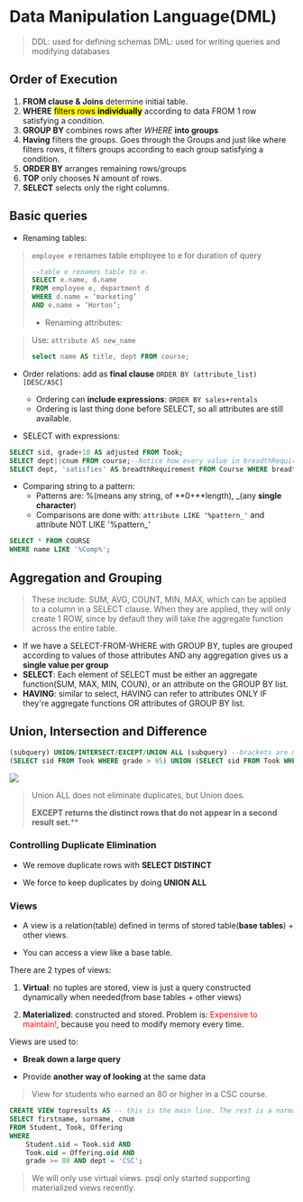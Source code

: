 # Data Manipulation Language(DML)

> DDL: used for defining schemas
> DML: used for writing queries and modifying databases

## Order of Execution

1. **FROM clause & Joins** determine initial table. 
2. **WHERE** <mark>filters rows **individually**</mark> according to data FROM 1 row satisfying a condition.
3. **GROUP BY** combines rows after *WHERE* **into groups**
4. **Having** filters the groups. Goes through the Groups and just like where filters rows, it filters groups according to each group satisfying a condition.
5. **ORDER BY** arranges remaining rows/groups
6. **TOP** only chooses N amount of rows.
7. **SELECT** selects only the right columns.

## Basic queries

* Renaming tables:

> `employee e` renames table employee to e for duration of query
> 
> ```SQL
> --table e renames table to e.
> SELECT e.name, d.name
> FROM employee e, department d
> WHERE d.name = ‘marketing’
> AND e.name = ‘Horton’;
> ```
> 
> * Renaming attributes:

> Use: `attribute AS new_name`
> 
> ```SQL
> select name AS title, dept FROM course;
> ```

* Order relations: add as **final clause** `ORDER BY (attribute_list) [DESC/ASC]`
  
  * Ordering can **include expressions**: `ORDER BY sales+rentals`
  * Ordering is last thing done before SELECT, so all attributes are still available.

* SELECT with expressions:

```SQL
SELECT sid, grade+10 AS adjusted FROM Took;
SELECT dept||cnum FROM course;--Notice how every value in breadthRequirement column will be 'satisfies'
SELECT dept, 'satisfies' AS breadthRequirement FROM Course WHERE breadth;
```

* Comparing string to a pattern:
  * Patterns are: %(means any string, of **0+**length), _(any **single character**)
  * Comparisons are done with: `attribute LIKE '%pattern_'` and attribute NOT LIKE '%pattern_'

```SQL
SELECT * FROM COURSE
WHERE name LIKE '%Comp%';
```

## Aggregation and Grouping

> These include: SUM, AVG, COUNT, MIN, MAX, which can be applied to a column in a SELECT clause. When they are applied, they will only create 1 ROW, since by default they will take the aggregate function across the entire table.

* If we have a SELECT-FROM-WHERE with GROUP BY, tuples are grouped according to values of those attributes AND any aggregation gives us a **single value per group**
* **SELECT**: Each element of SELECT must be either  an aggregate function(SUM, MAX, MIN, COUN), or an attribute on the GROUP BY list. 
* **HAVING**: similar to select, HAVING can refer to attributes ONLY IF they're aggregate functions OR attributes of GROUP BY list.

## Union, Intersection and Difference

```sql
(subquery) UNION/INTERSECT/EXCEPT/UNION ALL (subquery) --brackets are mandatory
(SELECT sid FROM Took WHERE grade > 95) UNION (SELECT sid FROM Took WHERE grade < 50)
```

![](/home/nicolae/Winter/CSC343/notes/bag_sets.png)

> Union ALL does not eliminate duplicates, but Union does.
> 
> **EXCEPT returns the distinct rows that do not appear in a second result set.****

### Controlling Duplicate Elimination

* We remove duplicate rows with **SELECT DISTINCT**

* We force to keep duplicates by doing **UNION ALL**

### Views

* A view is a relation(table) defined in terms of stored table(**base tables**) +  other views.

* You can access a view like a base table.

There are 2 types of views:

1. **Virtual**: no tuples are stored, view is just a query constructed dynamically when needed(from base tables + other views)

2. **Materialized**: constructed and stored. Problem is: <font color="red">Expensive to maintain!</font>, because you need to modify memory every time.

Views are used to:

* **Break down a large query**

* Provide **another way of looking** at the same data

> View for students who earned an 80 or higher in a CSC course.

```sql
CREATE VIEW topresults AS -- this is the main line. The rest is a normal query.
SELECT firstname, surname, cnum
FROM Student, Took, Offering
WHERE
    Student.sid = Took.sid AND
    Took.oid = Offering.oid AND
    grade >= 80 AND dept = 'CSC';
```

> We will only use virtual views. psql only started supporting materialized views recently.


